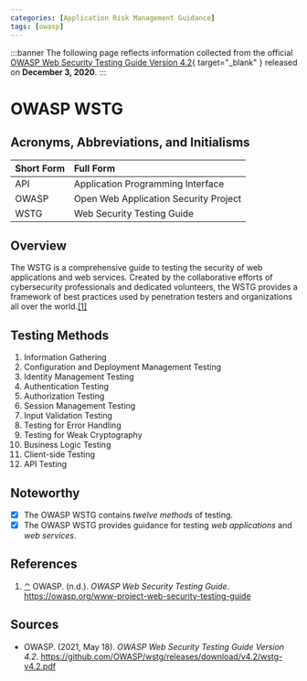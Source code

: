 ```yaml
---
categories: [Application Risk Management Guidance]
tags: [owasp]
---
```


:::banner
The following page reflects information collected from the official [OWASP Web Security Testing Guide Version 4.2](https://github.com/OWASP/wstg/releases/download/v4.2/wstg-v4.2.pdf){ target="_blank" } released on **December 3, 2020**.
:::

# OWASP WSTG

## Acronyms, Abbreviations, and Initialisms

Short Form | Full Form
:--- | :---
API | Application Programming Interface
OWASP | Open Web Application Security Project
WSTG | Web Security Testing Guide

## Overview

<span id="rev1"></span>The WSTG is a comprehensive guide to testing the security of web applications and web services. Created by the collaborative efforts of cybersecurity professionals and dedicated volunteers, the WSTG provides a framework of best practices used by penetration testers and organizations all over the world.[[1]](#ref1)

## Testing Methods

1. Information Gathering
2. Configuration and Deployment Management Testing
3. Identity Management Testing
4. Authentication Testing
5. Authorization Testing
6. Session Management Testing
7. Input Validation Testing
8. Testing for Error Handling
9. Testing for Weak Cryptography
10. Business Logic Testing
11. Client-side Testing
12. API Testing

## Noteworthy

- [x] The OWASP WSTG contains *twelve methods* of testing.
- [x] The OWASP WSTG provides guidance for testing *web applications* and *web services*.

## References

1. <span id="ref1"></span>[⌃](#rev1) OWASP. (n.d.). *OWASP Web Security Testing Guide*. https://owasp.org/www-project-web-security-testing-guide

## Sources

- OWASP. (2021, May 18). *OWASP Web Security Testing Guide Version 4.2*. https://github.com/OWASP/wstg/releases/download/v4.2/wstg-v4.2.pdf